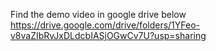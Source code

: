 Find the demo video in google drive below
https://drive.google.com/drive/folders/1YFeo-v8vaZIbRvJxDLdcbIASjOGwCv7U?usp=sharing
